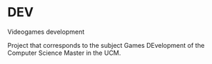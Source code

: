# DEV
Videogames development

Project that corresponds to the subject Games DEvelopment of the Computer Science Master in the UCM. 
